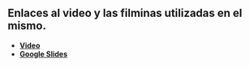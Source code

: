 ## Enlaces al video y las filminas utilizadas en el mismo.

* [**Video**](https://drive.google.com/file/d/1Slgex_ewGbsXK4d0lVRNQfjuiwoilH6R/view?usp=sharing)
* [**Google Slides**](https://docs.google.com/presentation/d/1jlKEEMU3ChQ3O2aVFhZVwrqVhFWqMnBAUbjeEURXS0k/edit?usp=sharing)